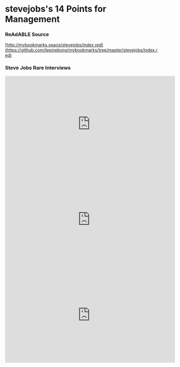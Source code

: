 
# stevejobs's 14 Points for Management


### ReAdABLE Source

[http://mybookmarks.space/stevejobs/index.red](https://github.com/lepinekong/mybookmarks/tree/master/stevejobs/index.red)


### Steve Jobs Rare Interviews

<iframe width="560" height="315" src="https://www.youtube.com/embed/GuB-d7jRkCw" frameborder="0" allow="autoplay; encrypted-media" allowfullscreen></iframe>
<iframe width="560" height="315" src="https://www.youtube.com/embed/6GinmCg_Apc" frameborder="0" allow="autoplay; encrypted-media" allowfullscreen></iframe>
<iframe width="560" height="315" src="https://www.youtube.com/embed/Gk-9Fd2mEnI" frameborder="0" allow="autoplay; encrypted-media" allowfullscreen></iframe>
